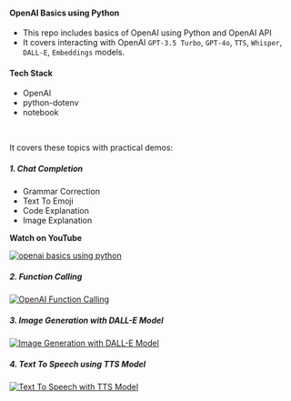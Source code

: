#### OpenAI Basics using Python

* This repo includes basics of OpenAI using Python and OpenAI API
* It covers interacting with OpenAI `GPT-3.5 Turbo`, `GPT-4o`, `TTS`, `Whisper`, `DALL-E`, `Embeddings` models.

#### Tech Stack

* OpenAI
* python-dotenv
* notebook

<br/>

It covers these topics with practical demos:

##### 1. Chat Completion
* Grammar Correction
* Text To Emoji
* Code Explanation
* Image Explanation

**Watch on YouTube**

[![openai basics using python](https://img.youtube.com/vi/4_dTMYNcrIc/0.jpg)](https://www.youtube.com/watch?v=4_dTMYNcrIc)


##### 2. Function Calling
[![OpenAI Function Calling](https://img.youtube.com/vi/sHZc08dBX5Y/0.jpg)](https://www.youtube.com/watch?v=sHZc08dBX5Y)

##### 3. Image Generation with DALL-E Model
[![Image Generation with DALL-E Model](https://img.youtube.com/vi/b_1L_MnauFs/0.jpg)](https://www.youtube.com/watch?v=b_1L_MnauFs)

##### 4. Text To Speech using TTS Model
[![Text To Speech with TTS Model](https://img.youtube.com/vi/UwyDNkw2Fis/0.jpg)](https://www.youtube.com/watch?v=UwyDNkw2Fis)

